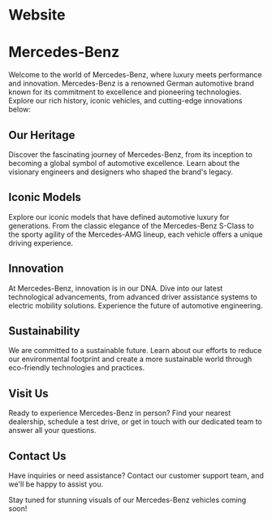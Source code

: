# Website
# Mercedes-Benz

Welcome to the world of Mercedes-Benz, where luxury meets performance and innovation. Mercedes-Benz is a renowned German automotive brand known for its commitment to excellence and pioneering technologies. Explore our rich history, iconic vehicles, and cutting-edge innovations below:

## Our Heritage

Discover the fascinating journey of Mercedes-Benz, from its inception to becoming a global symbol of automotive excellence. Learn about the visionary engineers and designers who shaped the brand's legacy.

## Iconic Models

Explore our iconic models that have defined automotive luxury for generations. From the classic elegance of the Mercedes-Benz S-Class to the sporty agility of the Mercedes-AMG lineup, each vehicle offers a unique driving experience.

## Innovation

At Mercedes-Benz, innovation is in our DNA. Dive into our latest technological advancements, from advanced driver assistance systems to electric mobility solutions. Experience the future of automotive engineering.

## Sustainability

We are committed to a sustainable future. Learn about our efforts to reduce our environmental footprint and create a more sustainable world through eco-friendly technologies and practices.

## Visit Us

Ready to experience Mercedes-Benz in person? Find your nearest dealership, schedule a test drive, or get in touch with our dedicated team to answer all your questions.

## Contact Us

Have inquiries or need assistance? Contact our customer support team, and we'll be happy to assist you.

Stay tuned for stunning visuals of our Mercedes-Benz vehicles coming soon!


